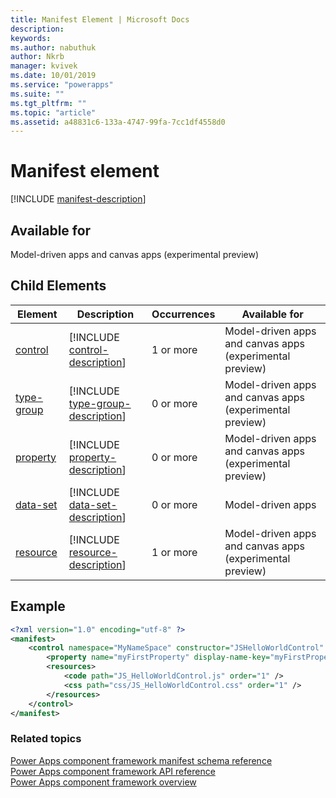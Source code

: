 ```yaml
---
title: Manifest Element | Microsoft Docs
description: 
keywords:
ms.author: nabuthuk
author: Nkrb
manager: kvivek
ms.date: 10/01/2019
ms.service: "powerapps"
ms.suite: ""
ms.tgt_pltfrm: ""
ms.topic: "article"
ms.assetid: a48831c6-133a-4747-99fa-7cc1df4558d0
---
```


# Manifest element

[!INCLUDE [manifest-description](includes/manifest-description.md)]

## Available for

Model-driven apps and canvas apps (experimental preview)

## Child Elements

|Element|Description|Occurrences|Available for|
|--|--|--|-------|
|[control](control.md)|[!INCLUDE [control-description](includes/control-description.md)]|1 or more|Model-driven apps and canvas apps (experimental preview) |
|[type-group](type-group.md)|[!INCLUDE [type-group-description](includes/type-group-description.md)]|0 or more|Model-driven apps and canvas apps (experimental preview) |
|[property](property.md)|[!INCLUDE [property-description](includes/property-description.md)]|0 or more|Model-driven apps and canvas apps (experimental preview) |
|[data-set](data-set.md)|[!INCLUDE [data-set-description](includes/data-set-description.md)]|0 or more|Model-driven apps|
|[resource](resources.md)|[!INCLUDE [resource-description](includes/resources-description.md)]|1 or more|Model-driven apps and canvas apps (experimental preview) |

## Example

```xml
<?xml version="1.0" encoding="utf-8" ?>
<manifest>
	<control namespace="MyNameSpace" constructor="JSHelloWorldControl" version="1.0.0" display-name-key="JS_HelloWorldControl_Display_Key" description-key="JS_HelloWorldControl_Desc_Key" control-type="standard">
		<property name="myFirstProperty" display-name-key="myFirstProperty_Display_Key" description-key="myFirstProperty_Desc_Key" of-type="SingleLine.Text" usage="bound" required="true" />
		<resources>
			<code path="JS_HelloWorldControl.js" order="1" />
			<css path="css/JS_HelloWorldControl.css" order="1" />
		</resources>
	</control>
</manifest>
```

### Related topics

[Power Apps component framework manifest schema reference](index.md)<br/>
[Power Apps component framework API reference](../reference/index.md)<br/>
[Power Apps component framework overview](../overview.md)

